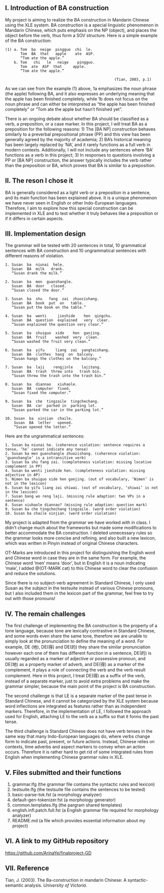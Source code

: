 I. Introduction of BA construction
------
My project is aiming to realize the BA construction in Mandarin Chinese using the XLE system. BA construction is a special linguistic phenomenon in Mandarin Chinese, which puts emphasis on the NP (object), and places the object before the verb, thus form a SOV structure. Here is a simple example of the BA construction:
```
(1) a. Tom  ba  neige  pingguo  chi  le.  
       Tom  BA  that   apple    ate  ASP.  
       “Tom ate the apple.”  
    b. Tom   chi   le   neige    pingguo.  
       Tom  ate  ASP  that     apple.  
       “Tom ate the apple.”  
  
                                                  (Tian, 2003, p.1)
```
As we can see from the example (1) above, 1a emphasizes the noun phrase (the apple) following BA, and it also expresses an underlying meaning that the apple has been finished completely, while 1b does not focus on the noun phrase and can either be interpreted as “the apple has been finished completely” or “Tom ate the apple but hasn’t finished yet”.

There is an ongoing debate about whether BA should be classified as a verb, a preposition, or a case marker. In this project, I will treat BA as a preposition for the following reasons: 1) The [BA NP] construction behaves similarly to a preverbal prepositional phrase (PP) and this view has been generally agreed by the majority of academia; 2) BA’s historical meaning has been largely replaced by ‘NA’, and it rarely functions as a full verb in modern contexts. Additionally, I will not include any sentences where ‘BA’ functions as a verb in this project; 3) In responses to questions involving a PP or [BA NP] construction, the answer typically includes the verb rather than the preposition or BA, which proves that BA is similar to a preposition.

II. The reson I chose it
------
BA is generally considered as a light verb or a preposition in a sentence, and its main function has been explained above. It is a unique phenomenon we have never seen in English or other Indo-European languages. Therefore, I aim to explore how this special construction can be implemented in XLE and to test whether it truly behaves like a preposition or if it differs in certain aspects.

III. Implementation design
------
The grammar will be tested with 20 sentences in total, 10 grammatical sentences with BA construction and 10 ungrammatical sentences with different reasons of violation.   

```
1. Susan  ba  niunai  hele. 
   Susan  BA  milk   drank.
   “Susan drank the milk.”

2. Susan  ba  men  guanshangle.
   Susan  BA  door   closed.
   “Susan closed the door.”

3. Susan  ba  shu   fang  zai  zhuozishang. 
   Susan  BA  book  put  on   table.
   “Susan put the book on the table.”

4. Susan  ba  wenti     jieshide    hen  qingchu. 
   Susan  BA  question  explained   very  clear.
   “Susan explained the question very clear.”

5. Susan  ba  shuiguo  xide    hen  ganjing. 
   Susan  BA  fruit    washed  very  clean.
   “Susan washed the fruit very clean.”

6. Susan  ba  yifu     liang  zai  yangtaishang. 
   Susan  BA  clothes  hang  on  balcony.
   “Susan hangs the clothes on the balcony.”

7. Susan  ba  laji    rengjinle    lajitong. 
   Susan  BA  trash  threw into   trash bin.
   “Susan threw the trash into the trash bin.”

8. Susan  ba  diannao   xiuhaole. 
   Susan  BA  computer  fixed.
   “Susan fixed the computer.”

9. Susan  ba  che  tingzaile  tingchechang. 
   Susan  BA  car  parked in  parking lot.
   “Susan parked the car in the parking lot.”

10. Susan  ba  xinjian  chaile. 
    Susan  BA  letter   opened.
    “Susan opened the letter.”
```
Here are the ungrammatical sentences:   
```
1. Susan ba niunai he. (coherence violation: sentence requires a tense, ‘he’ cannot indicate any tense)  
2. Susan ba men guanshangle zhuozishang. (coherence violation: ‘guanshangle’ is a intransitive verb)  
3. Susan ba shu fang zai. (completeness violation: missing locative complement in PP)  
4. Susan ba wenti jieshide hen. (completeness violation: missing adjective in AP)  
5. Nimen ba shuiguo xide hen ganjing. (out of vocabulary, ‘Nimen’ is not in the lexicon)  
6. Susan ba yifu liang zai shiwai. (out of vocabulary, ‘shiwai’ is not in the lexicon)  
7. Susan bang wo reng laji. (missing rule adaption: two VPs in a sentence)  
8. Susan xiuhaole diannao? (missing rule adaption: question mark)  
9. Susan ba che tingchechang tingzaile. (word order violation)  
10. Susan ba chaile xinjian. (word order violation)  
```

My project is adapted from the grammar we have worked with in class. I didn’t change much about the frameworks but made some modifications to better accommodate the BA construction. I deleted unnecessary rules so the grammar looks more concise and refining, and also built a new lexicon, which was written in Pinyin instead of original Chinese characters.

OT-Marks are introduced in this project for distinguishing the English word and Chinese word in case they are in the same form. For example, the Chinese word ‘men’ means ‘door’, but in English it is a noun indicating ‘male’, I added @(OT-MARK cat) to this Chinese word to clear the confusion and reduce the solutions.

Since there is no subject-verb agreement in Standard Chinese, I only used Susan as the subject in the testsuite instead of various Chinese pronouns, but I also included them in the lexicon part of the grammar, feel free to try out with those pronouns!

IV. The remain challenges
------
The first challenge of implementing the BA construction is the property of a tone language, because tone are lexically contrastive in Standard Chinese, and some words even share the same tone, therefore we are unable to simply look at the pronunciation to define the meaning of a word. For example, DE (地), DE(得) and DE(的) they share the similar pronunciation however each one of them has different function in a sentence, DE(的) is usually regarded as a marker of adjective or possessive pronoun, and DE(地) as a property marker of adverb, and DE(得) as a marker of the complement, it plays a role of connecting the verb and the verb result complement. Here in this project, I treat DE(得) as a suffix of the verb, instead of a separate marker, just to avoid extra problems and make the grammar simpler, because the main point of the project is BA construction.

The second challenge is that LE is a separate marker of the past tense in Standard Chinese, and it cannot be categorized by the XLE system because word inflections are integrated as features rather than as independent markers. Therefore, in the implementation of LE, I followed the approach used for English, attaching LE to the verb as a suffix so that it forms the past tense.

The third challenge is Standard Chinese does not have verb tenses in the same way that many Indo-European languages do, where verbs change form to indicate past, present, or future actions. Instead, Chinese relies on contexts, time adverbs and aspect markers to convey when an action occurs. Therefore it is rather hard to get rid of some integrated rules from English when implementing Chinese grammar rules in XLE.

V. Files submitted and their functions
------
1. grammar.lfg (the grammar file contains the syntactic rules and lexicon)
2. testsuite.lfg (the testsuite file contains the sentences to be tested)
3. basic-parse-tok.fst (a morphology analyzer)
4. default-gen-tokenizer.fst (a morphology generator)
5. common.templates.lfg (the pargram shared templates)
6. english.infl.patch.full.fst (a English grammar file required for morphology analyzer)
7. README.md (a file which provides essential information about my project)

VI. A link to my GitHub repository
------
https://github.com/ArinaYe/finalproject-GD

VII. Reference
------
Tian, J. (2003). The Ba-construction in mandarin Chinese: A syntactic-semantic analysis. *University of Victoria*.
